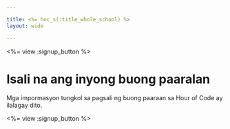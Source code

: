 ```yaml
---

title: <%= hoc_s(:title_whole_school) %>
layout: wide

---
```


<%= view :signup_button %>

# Isali na ang inyong buong paaralan

Mga impormasyon tungkol sa pagsali ng buong paaraan sa Hour of Code ay ilalagay dito.

<%= view :signup_button %>